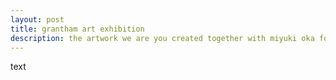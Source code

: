 ```yaml
---
layout: post
title: grantham art exhibition
description: the artwork we are you created together with miyuki oka for the grantham art prize in 2018 displayed at imperial college london
---
```


text
